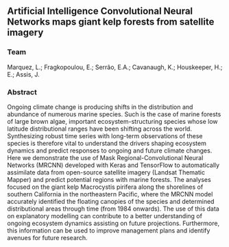 ## Artificial Intelligence Convolutional Neural Networks maps giant kelp forests from satellite imagery

### Team
Marquez, L.; Fragkopoulou, E.; Serrão, E.A.; Cavanaugh, K.; Houskeeper, H.; E.; Assis, J.

### Abstract
Ongoing climate change is producing shifts in the distribution and abundance of numerous marine species. Such is the case of marine forests of large brown algae, important ecosystem-structuring species whose low latitude distributional ranges have been shifting across the world. Synthesizing robust time series with long-term observations of these species is therefore vital to understand the drivers shaping ecosystem dynamics and predict responses to ongoing and future climate changes. Here we demonstrate the use of Mask Regional-Convolutional Neural Networks (MRCNN) developed with Keras and TensorFlow to automatically assimilate data from open-source satellite imagery (Landsat Thematic Mapper) and predict potential regions with marine forests. The analyses focused on the giant kelp Macrocystis pirifera along the shorelines of southern California in the northeastern Pacific, where the MRCNN model accurately identified the floating canopies of the species and determined distributional areas through time (from 1984 onwards). The use of this data on explanatory modelling can contribute to a better understanding of ongoing ecosystem dynamics assisting on future projections. Furthermore, this information can be used to improve management plans and identify avenues for future research.

